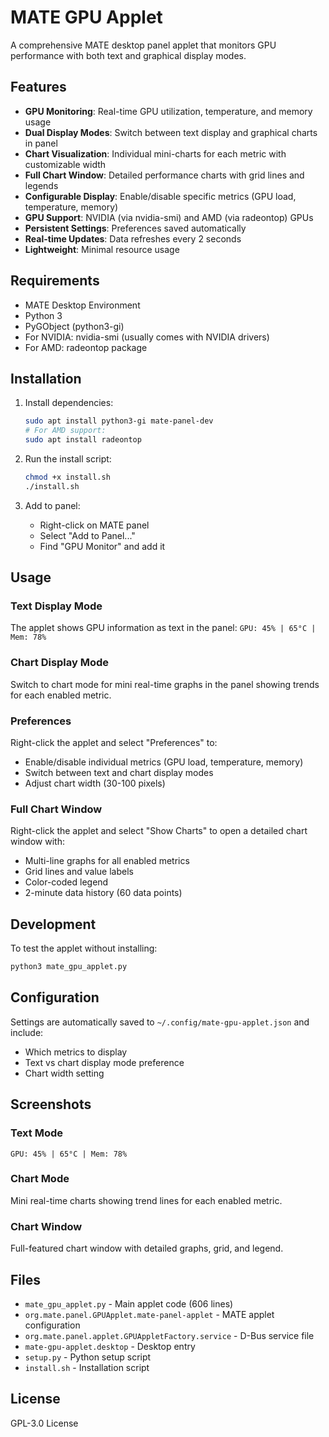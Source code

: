 # MATE GPU Applet

A comprehensive MATE desktop panel applet that monitors GPU performance with both text and graphical display modes.

## Features

- **GPU Monitoring**: Real-time GPU utilization, temperature, and memory usage
- **Dual Display Modes**: Switch between text display and graphical charts in panel
- **Chart Visualization**: Individual mini-charts for each metric with customizable width
- **Full Chart Window**: Detailed performance charts with grid lines and legends
- **Configurable Display**: Enable/disable specific metrics (GPU load, temperature, memory)
- **GPU Support**: NVIDIA (via nvidia-smi) and AMD (via radeontop) GPUs
- **Persistent Settings**: Preferences saved automatically
- **Real-time Updates**: Data refreshes every 2 seconds
- **Lightweight**: Minimal resource usage

## Requirements

- MATE Desktop Environment
- Python 3
- PyGObject (python3-gi)
- For NVIDIA: nvidia-smi (usually comes with NVIDIA drivers)
- For AMD: radeontop package

## Installation

1. Install dependencies:
   ```bash
   sudo apt install python3-gi mate-panel-dev
   # For AMD support:
   sudo apt install radeontop
   ```

2. Run the install script:
   ```bash
   chmod +x install.sh
   ./install.sh
   ```

3. Add to panel:
   - Right-click on MATE panel
   - Select "Add to Panel..."
   - Find "GPU Monitor" and add it

## Usage

### Text Display Mode
The applet shows GPU information as text in the panel: `GPU: 45% | 65°C | Mem: 78%`

### Chart Display Mode
Switch to chart mode for mini real-time graphs in the panel showing trends for each enabled metric.

### Preferences
Right-click the applet and select "Preferences" to:
- Enable/disable individual metrics (GPU load, temperature, memory)
- Switch between text and chart display modes
- Adjust chart width (30-100 pixels)

### Full Chart Window
Right-click the applet and select "Show Charts" to open a detailed chart window with:
- Multi-line graphs for all enabled metrics
- Grid lines and value labels
- Color-coded legend
- 2-minute data history (60 data points)

## Development

To test the applet without installing:
```bash
python3 mate_gpu_applet.py
```

## Configuration

Settings are automatically saved to `~/.config/mate-gpu-applet.json` and include:
- Which metrics to display
- Text vs chart display mode preference
- Chart width setting

## Screenshots

### Text Mode
```
GPU: 45% | 65°C | Mem: 78%
```

### Chart Mode
Mini real-time charts showing trend lines for each enabled metric.

### Chart Window
Full-featured chart window with detailed graphs, grid, and legend.

## Files

- `mate_gpu_applet.py` - Main applet code (606 lines)
- `org.mate.panel.GPUApplet.mate-panel-applet` - MATE applet configuration
- `org.mate.panel.applet.GPUAppletFactory.service` - D-Bus service file
- `mate-gpu-applet.desktop` - Desktop entry
- `setup.py` - Python setup script
- `install.sh` - Installation script

## License

GPL-3.0 License